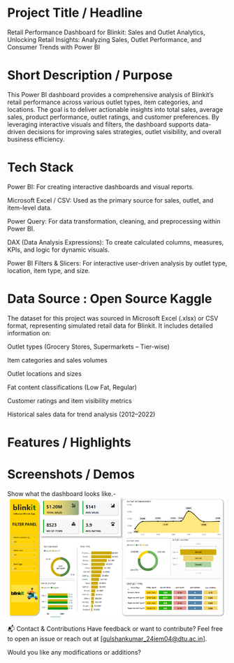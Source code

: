 # Project Title / Headline
Retail Performance Dashboard for Blinkit: Sales and Outlet Analytics, Unlocking Retail Insights: Analyzing Sales, Outlet Performance, and Consumer Trends with Power BI

# Short Description / Purpose
This Power BI dashboard provides a comprehensive analysis of Blinkit’s retail performance across various outlet types, item categories, and locations. The goal is to deliver actionable insights into total sales, average sales, product performance, outlet ratings, and customer preferences. By leveraging interactive visuals and filters, the dashboard supports data-driven decisions for improving sales strategies, outlet visibility, and overall business efficiency.

# Tech Stack
Power BI: For creating interactive dashboards and visual reports.

Microsoft Excel / CSV: Used as the primary source for sales, outlet, and item-level data.

Power Query: For data transformation, cleaning, and preprocessing within Power BI.

DAX (Data Analysis Expressions): To create calculated columns, measures, KPIs, and logic for dynamic visuals.

Power BI Filters & Slicers: For interactive user-driven analysis by outlet type, location, item type, and size.

# Data Source : Open Source Kaggle 
The dataset for this project was sourced in Microsoft Excel (.xlsx) or CSV format, representing simulated retail data for Blinkit. It includes detailed information on:

Outlet types (Grocery Stores, Supermarkets – Tier-wise)

Item categories and sales volumes

Outlet locations and sizes

Fat content classifications (Low Fat, Regular)

Customer ratings and item visibility metrics

Historical sales data for trend analysis (2012–2022)

# Features / Highlights




# Screenshots / Demos
Show what the dashboard looks like.- ![Alt text](https://github.com/Gulshan7549/blintkit-Power-BI-Project/blob/main/Blinkit%20Dashboard.PNG)

📬 Contact & Contributions
Have feedback or want to contribute? Feel free to open an issue or reach out at [gulshankumar_24iem04@dtu.ac.in].

Would you like any modifications or additions? 
